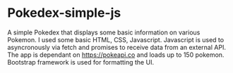 # Pokedex-simple-js

A simple Pokedex that displays some basic information on various Pokemon. I used some basic HTML, CSS, Javascript. Javascript is used to asyncronously via fetch and promises to receive data from an external API. The app is dependant on https://pokeapi.co and loads up to 150 pokemon. Bootstrap framework is used for formatting the UI. 
